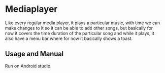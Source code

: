 # Mediaplayer
Like every regular media player, it plays a particular music, with time we can make changes to it so it can be able to add other songs, 
but basically for now it covers the time duration of the particular song and while it plays, it also have a menu bar where for now it basically shows a toast.

## Usage and Manual
Run on Android studio.
